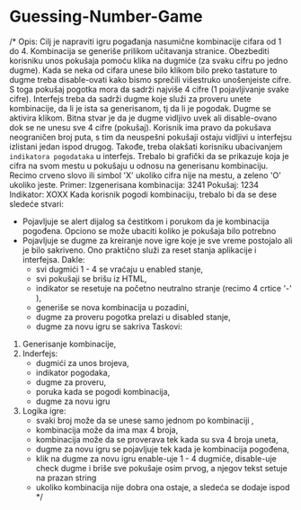 # Guessing-Number-Game

/*
Opis:
Cilj je napraviti igru pogađanja nasumične kombinacije cifara od 1 do 4. Kombinacija se generiše prilikom učitavanja stranice.
Obezbediti korisniku unos pokušaja pomoću klika na dugmiće (za svaku cifru po jedno dugme).
Kada se neka od cifara unese bilo klikom bilo preko tastature to dugme treba disable-ovati kako bismo sprečili višestruko unošenjeiste cifre. S toga pokušaj pogotka mora da sadrži najviše 4 cifre (1 pojavljivanje svake cifre).
Interfejs treba da sadrži dugme koje služi za proveru unete kombinacije, da li je ista sa generisanom, tj da li je pogodak. 
Dugme se aktivira klikom. 
Bitna stvar je da je dugme vidljivo uvek ali disable-ovano dok se ne unesu sve 4 cifre (pokušaj).
Korisnik ima pravo da pokušava neograničen broj puta, s tim da neuspešni pokušaji ostaju vidljivi u interfejsu izlistani jedan ispod drugog.
Takođe, treba olakšati korisniku ubacivanjem `indikatora pogodataka` u interfejs. Trebalo bi grafički da se prikazuje koja je cifra
na svom mestu u pokušaju u odnosu na generisanu kombinaciju. Recimo crveno slovo ili simbol 'X' ukoliko cifra nije na mestu, a zeleno 'O'
ukoliko jeste. Primer:
Izgenerisana kombinacija: 
3241
Pokušaj:
1234
Indikator:
XOXX
Kada korisnik pogodi kombinaciju, trebalo bi da se dese sledeće stvari:
- Pojavljuje se alert dijalog sa čestitkom i porukom da je kombinacija pogođena. Opciono se može ubaciti koliko je pokušaja bilo potrebno
- Pojavljuje se dugme za kreiranje nove igre koje je sve vreme postojalo ali je bilo sakriveno. Ono praktično služi za reset stanja aplikacije i interfejsa. Dakle: 
    * svi dugmići 1 - 4 se vraćaju u enabled stanje, 
    * svi pokušaji se brišu iz HTML, 
    * indikator se resetuje na početno neutralno stranje (recimo 4 crtice '-' ), 
    * generiše se nova kombinacija u pozadini, 
    * dugme za proveru pogotka prelazi u disabled stanje,
    * dugme za novu igru se sakriva
Taskovi:
1. Generisanje kombinacije,
2. Inderfejs:
    - dugmići za unos brojeva,
    - indikator pogodaka,
    - dugme za proveru,
    - poruka kada se pogodi kombinacija,
    - dugme za novu igru
3. Logika igre:
    - svaki broj može da se unese samo jednom po kombinaciji ,
    - kombinacija može da ima max 4 broja,
    - kombinacija može da se proverava tek kada su sva 4 broja uneta,
    - dugme za novu igru se pojavljuje tek kada je kombinacija pogođena,
    - klik na dugme za novu igru enable-uje 1 - 4 dugmiće, disable-uje check dugme i briše sve pokušaje osim prvog, a njegov tekst setuje na prazan string
    - ukoliko kombinacija nije dobra ona ostaje, a sledeća se dodaje ispod
*/
